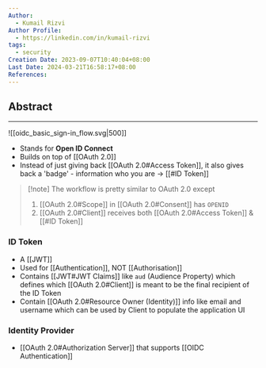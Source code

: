 ```yaml
---
Author:
  - Kumail Rizvi
Author Profile:
  - https://linkedin.com/in/kumail-rizvi
tags:
  - security
Creation Date: 2023-09-07T10:40:04+08:00
Last Date: 2024-03-21T16:58:17+08:00
References:
---
```

## Abstract
---
![[oidc_basic_sign-in_flow.svg|500]]
- Stands for **Open ID Connect**
- Builds on top of [[OAuth 2.0]]
- Instead of just giving back [[OAuth 2.0#Access Token]], it also gives back a 'badge' - information who you are -> [[#ID Token]]

>[!note] The workflow is pretty similar to OAuth 2.0 except
>1. [[OAuth 2.0#Scope]] in [[OAuth 2.0#Consent]] has ``OPENID``
>2. [[OAuth 2.0#Client]] receives both [[OAuth 2.0#Access Token]] & [[#ID Token]]

### ID Token
- A [[JWT]]
- Used for [[Authentication]], NOT [[Authorisation]]
- Contains [[JWT#JWT Claims]] like ``aud`` (Audience Property) which defines which [[OAuth 2.0#Client]] is meant to be the final recipient of the ID Token
- Contain [[OAuth 2.0#Resource Owner (Identity)]] info like email and username which can be used by Client to populate the application UI

### Identity Provider
- [[OAuth 2.0#Authorization Server]] that supports [[OIDC Authentication]]